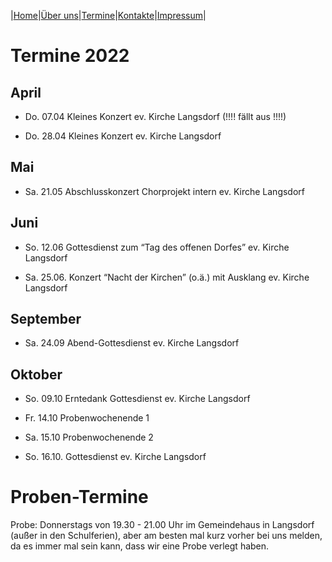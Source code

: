|[Home](index.md)|[Über uns](ueber_uns.md)|[Termine](termine.md)|[Kontakte](kontakte.md)|[Impressum](impressum.md)|

# Termine 2022

## April

- Do. 07.04   Kleines Konzert ev. Kirche Langsdorf (!!!! fällt aus !!!!)

- Do. 28.04   Kleines Konzert ev. Kirche Langsdorf

## Mai

- Sa. 21.05   Abschlusskonzert Chorprojekt intern ev. Kirche Langsdorf

## Juni

- So. 12.06   Gottesdienst zum “Tag des offenen Dorfes” ev. Kirche Langsdorf

- Sa. 25.06.  Konzert “Nacht der Kirchen” (o.ä.) mit Ausklang ev. Kirche Langsdorf

## September

- Sa. 24.09   Abend-Gottesdienst ev. Kirche Langsdorf

## Oktober

- So. 09.10   Erntedank Gottesdienst ev. Kirche Langsdorf

- Fr. 14.10   Probenwochenende 1
- Sa. 15.10   Probenwochenende 2
- So. 16.10.  Gottesdienst ev. Kirche Langsdorf

# Proben-Termine

Probe: Donnerstags von 19.30 - 21.00 Uhr im Gemeindehaus in Langsdorf (außer in den Schulferien), aber am besten mal kurz vorher bei uns melden, da es immer mal sein kann, dass wir eine Probe verlegt haben.
